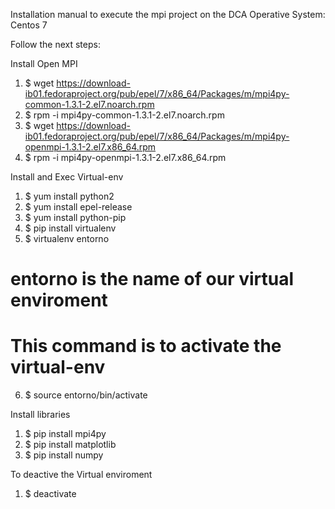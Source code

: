 Installation manual to execute the mpi project on the DCA
Operative System: Centos 7


Follow the next steps: 

Install Open MPI
1. $ wget https://download-ib01.fedoraproject.org/pub/epel/7/x86_64/Packages/m/mpi4py-common-1.3.1-2.el7.noarch.rpm 
2. $ rpm -i mpi4py-common-1.3.1-2.el7.noarch.rpm
3. $ wget https://download-ib01.fedoraproject.org/pub/epel/7/x86_64/Packages/m/mpi4py-openmpi-1.3.1-2.el7.x86_64.rpm
4. $ rpm -i mpi4py-openmpi-1.3.1-2.el7.x86_64.rpm

Install and Exec Virtual-env
1. $ yum install python2
2. $ yum install epel-release
3. $ yum install python-pip
4. $ pip install virtualenv 
5. $ virtualenv entorno
# entorno is the name of our virtual enviroment
# This command is to activate the virtual-env
6. $ source entorno/bin/activate 

Install libraries
1. $ pip install mpi4py
2. $ pip install matplotlib
3. $ pip install numpy

To deactive the Virtual enviroment

1. $ deactivate

